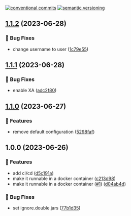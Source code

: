 [![conventional commits](https://img.shields.io/badge/conventional%20commits-1.0.0-yellow.svg)](https://conventionalcommits.org) [![semantic versioning](https://img.shields.io/badge/semantic%20versioning-2.0.0-green.svg)](https://semver.org)

## [1.1.2](https://github.com/WeAreFrank/het-integratie-platform/compare/v1.1.1...v1.1.2) (2023-06-28)


### 🐛 Bug Fixes

* change username to user ([1c79e55](https://github.com/WeAreFrank/het-integratie-platform/commit/1c79e55b81f4eacb756044145a94275d73df0331))

## [1.1.1](https://github.com/WeAreFrank/het-integratie-platform/compare/v1.1.0...v1.1.1) (2023-06-28)


### 🐛 Bug Fixes

* enable XA ([adc2f80](https://github.com/WeAreFrank/het-integratie-platform/commit/adc2f8006ca7622413b469ee39851bbd022b0a52))

## [1.1.0](https://github.com/WeAreFrank/het-integratie-platform/compare/v1.0.0...v1.1.0) (2023-06-27)


### 🍕 Features

* remove default configuration ([5298faf](https://github.com/WeAreFrank/het-integratie-platform/commit/5298faf27f674f8d5eeedd3d9581a44b8af36cf9))

## 1.0.0 (2023-06-26)


### 🍕 Features

* add ci/cd ([d5c191a](https://github.com/WeAreFrank/het-integratie-platform/commit/d5c191a721ed10b6abb455c9d51c7d7a44924f20))
* make it runnable in a docker container ([c213d98](https://github.com/WeAreFrank/het-integratie-platform/commit/c213d98c5296398ef524b1d215e8803b98541165))
* make it runnable in a docker container ([#1](https://github.com/WeAreFrank/het-integratie-platform/issues/1)) ([d04ab4d](https://github.com/WeAreFrank/het-integratie-platform/commit/d04ab4d76f2a42c11fe480fb24a0b58d84db2cee))


### 🐛 Bug Fixes

* set ignore.double.jars ([77b1d35](https://github.com/WeAreFrank/het-integratie-platform/commit/77b1d3587a3e120beebfc62e15ecf4ae76705558))

